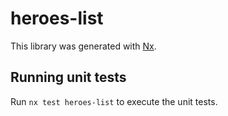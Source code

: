 # heroes-list

This library was generated with [Nx](https://nx.dev).

## Running unit tests

Run `nx test heroes-list` to execute the unit tests.
